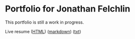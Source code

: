 # Portfolio for Jonathan Felchlin

This portfolio is still a work in progress.

Live resume ([HTML](http://felchlin.net/resume.htm)) ([markdown](http://felchlin.net/resume.md)) ([txt](http://felchlin.net/resume.txt))
